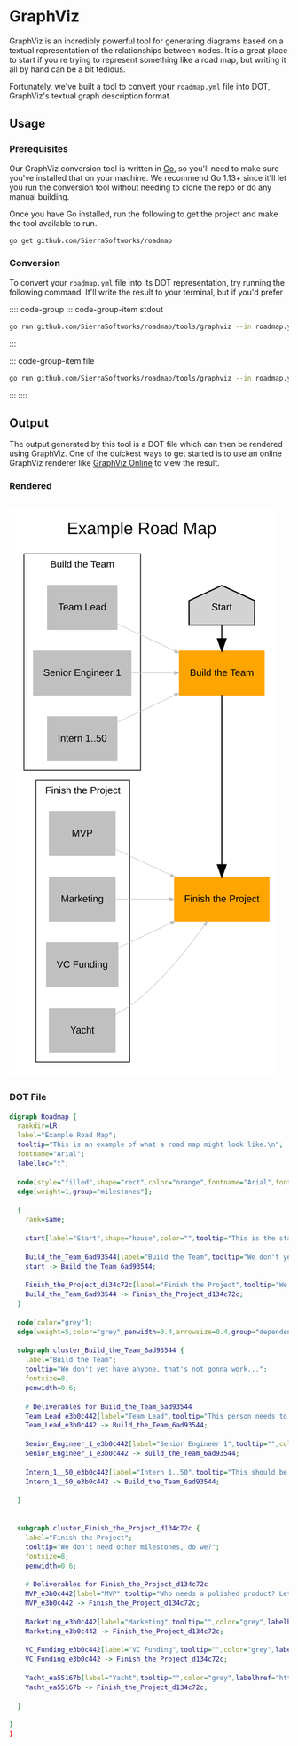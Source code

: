 # GraphViz
GraphViz is an incredibly powerful tool for generating diagrams based on a textual
representation of the relationships between nodes. It is a great place to start if
you're trying to represent something like a road map, but writing it all by hand can
be a bit tedious.

Fortunately, we've built a tool to convert your `roadmap.yml` file into DOT, GraphViz's
textual graph description format.

## Usage
### Prerequisites
Our GraphViz conversion tool is written in [Go](https://golang.org), so you'll need to make
sure you've installed that on your machine. We recommend Go 1.13+ since it'll let you run
the conversion tool without needing to clone the repo or do any manual building.

Once you have Go installed, run the following to get the project and make the tool
available to run.

```sh
go get github.com/SierraSoftworks/roadmap
```

### Conversion
To convert your `roadmap.yml` file into its DOT representation, try running the following
command. It'll write the result to your terminal, but if you'd prefer

:::: code-group
::: code-group-item stdout
```sh
go run github.com/SierraSoftworks/roadmap/tools/graphviz --in roadmap.yml
```
:::

::: code-group-item file
```sh
go run github.com/SierraSoftworks/roadmap/tools/graphviz --in roadmap.yml --out roadmap.dot
```
:::
::::

## Output
The output generated by this tool is a DOT file which can then be rendered using GraphViz.
One of the quickest ways to get started is to use an online GraphViz renderer like
[GraphViz Online](https://dreampuf.github.io/GraphvizOnline) to view the result.

### Rendered

<p style="text-align: center; margin: 2rem auto;">

![Example Rendered Roadmap](./output.svg)
</p>

### DOT File

```dot
digraph Roadmap {
  rankdir=LR;
  label="Example Road Map";
  tooltip="This is an example of what a road map might look like.\n";
  fontname="Arial";
  labelloc="t";

  node[style="filled",shape="rect",color="orange",fontname="Arial",fontsize=8];
  edge[weight=1,group="milestones"];

  {
	rank=same;

	start[label="Start",shape="house",color="",tooltip="This is the start of your roadmap."];
  
    Build_the_Team_6ad93544[label="Build the Team",tooltip="We don't yet have anyone, that's not gonna work..."];
    start -> Build_the_Team_6ad93544;
  
    Finish_the_Project_d134c72c[label="Finish the Project",tooltip="We don't need other milestones, do we?"];
    Build_the_Team_6ad93544 -> Finish_the_Project_d134c72c;
  }

  node[color="grey"];
  edge[weight=5,color="grey",penwidth=0.4,arrowsize=0.4,group="dependencies"];

  subgraph cluster_Build_the_Team_6ad93544 {
	label="Build the Team";
	tooltip="We don't yet have anyone, that's not gonna work...";
	fontsize=8;
	penwidth=0.6;

	# Deliverables for Build_the_Team_6ad93544
	Team_Lead_e3b0c442[label="Team Lead",tooltip="This person needs to know enough about this domain to be able to run with the project.",color="grey",labelhref=""];
	Team_Lead_e3b0c442 -> Build_the_Team_6ad93544;
	
	Senior_Engineer_1_e3b0c442[label="Senior Engineer 1",tooltip="",color="grey",labelhref=""];
	Senior_Engineer_1_e3b0c442 -> Build_the_Team_6ad93544;
	
	Intern_1__50_e3b0c442[label="Intern 1..50",tooltip="This should be cheaper than hiring a proper team (right?).",color="grey",labelhref=""];
	Intern_1__50_e3b0c442 -> Build_the_Team_6ad93544;
	
  }
  

  subgraph cluster_Finish_the_Project_d134c72c {
	label="Finish the Project";
	tooltip="We don't need other milestones, do we?";
	fontsize=8;
	penwidth=0.6;

	# Deliverables for Finish_the_Project_d134c72c
	MVP_e3b0c442[label="MVP",tooltip="Who needs a polished product? Let's just ship the MVP and call it done.",color="grey",labelhref=""];
	MVP_e3b0c442 -> Finish_the_Project_d134c72c;
	
	Marketing_e3b0c442[label="Marketing",tooltip="",color="grey",labelhref=""];
	Marketing_e3b0c442 -> Finish_the_Project_d134c72c;
	
	VC_Funding_e3b0c442[label="VC Funding",tooltip="",color="grey",labelhref=""];
	VC_Funding_e3b0c442 -> Finish_the_Project_d134c72c;
	
	Yacht_ea55167b[label="Yacht",tooltip="",color="grey",labelhref="https://lmgtfy.app/?q=yacht\u0026t=i"];
	Yacht_ea55167b -> Finish_the_Project_d134c72c;
	
  }
  
}  
}
```